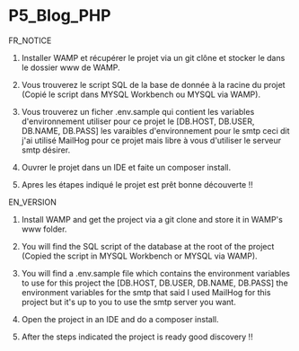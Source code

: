 # P5_Blog_PHP

FR_NOTICE

  1. Installer WAMP et récupérer le projet via un git clône et stocker le dans le dossier www de WAMP.

  2. Vous trouverez le script SQL de la base de donnée à la racine du projet (Copié le script dans MYSQL Workbench ou MYSQL via WAMP).

  3. Vous trouverez un ficher .env.sample qui contient les variables d'environnement utiliser pour ce projet le [DB.HOST, DB.USER, DB.NAME, DB.PASS] 
  les varaibles d'environnement pour le smtp ceci dit j'ai utilisé MailHog pour ce projet mais libre à vous d'utiliser le serveur smtp désirer.

  4. Ouvrer le projet dans un IDE et faite un composer install.

  5. Apres les étapes indiqué le projet est prêt bonne découverte !!

EN_VERSION

  1. Install WAMP and get the project via a git clone and store it in WAMP's www folder.

  2. You will find the SQL script of the database at the root of the project (Copied the script in MYSQL Workbench or MYSQL via WAMP).

  3. You will find a .env.sample file which contains the environment variables to use for this project the [DB.HOST, DB.USER, DB.NAME, DB.PASS]
  the environment variables for the smtp that said I used MailHog for this project but it's up to you to use the smtp server you want.

  4. Open the project in an IDE and do a composer install.

  5. After the steps indicated the project is ready good discovery !!


